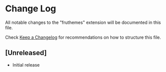 # Change Log

All notable changes to the "fruthemes" extension will be documented in this file.

Check [Keep a Changelog](http://keepachangelog.com/) for recommendations on how to structure this file.

## [Unreleased]

- Initial release
